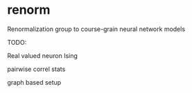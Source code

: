 # renorm
Renormalization group to course-grain neural network models

TODO:

Real valued neuron Ising

pairwise correl stats

graph based setup
